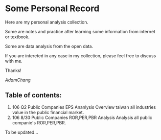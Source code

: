 # Some Personal Record

Here are my personal analysis collection.

Some are notes and practice after learning some information from internet or textbook.

Some are data analysis from the open data. 

If you are intereted in any case in my collection, please feel free to discuss with me.

Thanks!

*AdamChang*

## Table of contents:

1. 106 Q2 Public Companies EPS Ananlysis
  Overview taiwan all industries value in the public financial market.
2. 106 8/30 Public Companies ROR,PER,PBR Analysis
  Analysis all public companie's ROR,PER,PBR.
  
To be updated...
